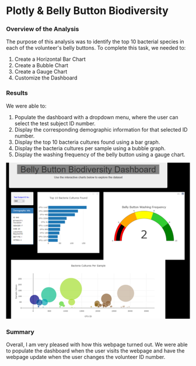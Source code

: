 # Plotly & Belly Button Biodiversity

### Overview of the Analysis

The purpose of this analysis was to identify the top 10 bacterial species in each of the volunteer's belly buttons. To complete this task, we needed to:

1. Create a Horizontal Bar Chart
2. Create a Bubble Chart
3. Create a Gauge Chart
4. Customize the Dashboard

### Results

We were able to:
1. Populate the dashboard with a dropdown menu, where the user can select the test subject ID number.
2. Display the corresponding demographic information for that selected ID number.
3. Display the top 10 bacteria cultures found using a bar graph.
4. Display the bacteria cultures per sample using a bubble graph.
5. Display the washing frequency of the belly button using a gauge chart.

![Screenshot](Images/Bellybutton.PNG)

### Summary

Overall, I am very pleased with how this webpage turned out. We were able to populate the dashboard when the user visits the webpage and have the webpage update when the user changes the volunteer ID number.

